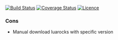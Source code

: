 [![Build Status](https://travis-ci.org/moteus/lua-travis-example.png?branch=master)](https://travis-ci.org/moteus/lua-travis-example)
[![Coverage Status](https://coveralls.io/repos/moteus/lua-travis-example/badge.png?branch=master)](https://coveralls.io/r/moteus/lua-travis-example?branch=master)
[![Licence](http://img.shields.io/badge/Licence-MIT-brightgreen.svg)](LICENSE)

### Cons
 * Manual download luarocks with specific version

 
